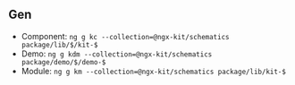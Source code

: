 ## Gen

* Component: `ng g kc --collection=@ngx-kit/schematics package/lib/$/kit-$`
* Demo: `ng g kdm --collection=@ngx-kit/schematics package/demo/$/demo-$`
* Module: `ng g km --collection=@ngx-kit/schematics package/lib/kit-$`
